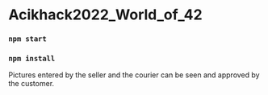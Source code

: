 # Acikhack2022_World_of_42
### `npm start`
### `npm install`

Pictures entered by the seller and the courier can be seen and approved by the customer.
